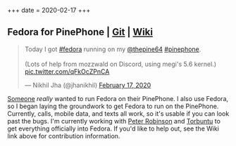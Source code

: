 +++
date = 2020-02-17
+++

## Fedora for PinePhone | [Git](https://github.com/nikhiljha/pp-fedora-sdsetup) | [Wiki](https://fedoraproject.org/wiki/Architectures/ARM/PinePhone)

<blockquote class="twitter-tweet" data-lang="en" data-theme="light"><ion-icon name="logo-twitter" role="img" class="md hydrated" aria-label="logo twitter"></ion-icon><p lang="en" dir="ltr">Today I got <a href="https://twitter.com/hashtag/fedora">#fedora</a> running on my <a href="https://twitter.com/thepine64">@thepine64</a> <a href="https://twitter.com/hashtag/pinephone">#pinephone</a>.<br><br>(Lots of help from mozzwald on Discord, using megi&#39;s 5.6 kernel.) <a href="https://t.co/qFkOcZPnCA">pic.twitter.com/qFkOcZPnCA</a></p>&mdash; Nikhil Jha (@jhanikhil) <a href="https://twitter.com/jhanikhil/status/1229270316053958657">February 17, 2020</a></blockquote>

[Someone](https://github.com/Torbuntu) *really* wanted to run Fedora on their PinePhone. I also use Fedora, so I began laying the groundwork to get Fedora to run on the PinePhone. Currently, calls, mobile data, and texts all work, so it's usable if you can look past the bugs. I'm currently working with [Peter Robinson](https://nullr0ute.com/) and [Torbuntu](https://github.com/Torbuntu) to get everything officially into Fedora. If you'd like to help out, see the Wiki link above for contribution information.